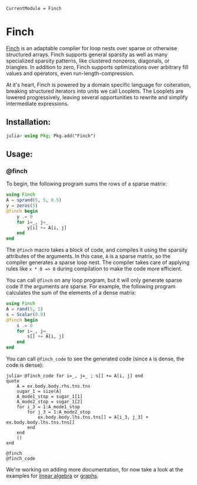```@meta
CurrentModule = Finch
```

# Finch

[Finch](https://github.com/willow-ahrens/Finch.jl) is an adaptable compiler for
loop nests over sparse or otherwise structured arrays. Finch supports general
sparsity as well as many specialized sparsity patterns, like clustered nonzeros,
diagonals, or triangles.  In addition to zero, Finch supports optimizations over
arbitrary fill values and operators, even run-length-compression.

At it's heart, Finch is powered by a domain specific language for coiteration,
breaking structured iterators into units we call Looplets. The Looplets are
lowered progressively, leaving several opportunities to rewrite and simplify
intermediate expressions.

## Installation:

```julia
julia> using Pkg; Pkg.add("Finch")
```

## Usage:

### @finch

To begin, the following program sums the rows of a sparse matrix:
```julia
using Finch
A = sprand(5, 5, 0.5)
y = zeros(5)
@finch begin
    y .= 0
    for i=_, j=_
        y[i] += A[i, j]
    end
end
```

The `@finch` macro takes a block of code, and compiles it using the sparsity
attributes of the arguments. In this case, `A` is a sparse matrix, so the
compiler generates a sparse loop nest. The compiler takes care of applying rules
like `x * 0 => 0` during compilation to make the code more efficient.

You can call `@finch` on any loop program, but it will only generate sparse code
if the arguments are sparse. For example, the following program calculates the
sum of the elements of a dense matrix:
```julia
using Finch
A = rand(5, 5)
s = Scalar(0.0)
@finch begin
    s .= 0
    for i=_, j=_
        s[] += A[i, j]
    end
end
```

You can call `@finch_code` to see the generated code (since `A` is dense, the
code is dense):
```jldoctest example1; setup=:(using Finch; A = rand(5, 5); s = 0)
julia> @finch_code for i=_, j=_ ; s[] += A[i, j] end
quote
    A = ex.body.body.rhs.tns.tns
    sugar_1 = size(A)
    A_mode1_stop = sugar_1[1]
    A_mode2_stop = sugar_1[2]
    for i_3 = 1:A_mode1_stop
        for j_3 = 1:A_mode2_stop
            ex.body.body.lhs.tns.tns[] = A[i_3, j_3] + ex.body.body.lhs.tns.tns[]
        end
    end
    ()
end
```

```@docs
@finch
@finch_code
```

We're working on adding more documentation, for now take a look at the examples
for [linear
algebra](https://github.com/willow-ahrens/Finch.jl/blob/main/apps/linalg.jl) or
[graphs](https://github.com/willow-ahrens/Finch.jl/blob/main/apps/graphs.jl).